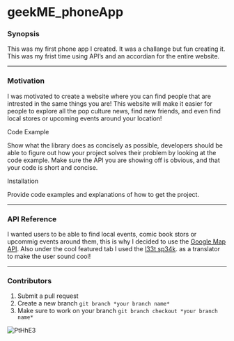 # geekME_phoneApp
### Synopsis
This was my first phone app I created. It was a challange but fun creating it. This was my frist time using API’s and an accordian for the entire website.
___
### Motivation
I was motivated to create a website where you can find people that are intrested in the same things you are! This website will make it easier for people to explore all the pop culture news, find new friends, and even find local stores or upcoming events around your location!


Code Example

Show what the library does as concisely as possible, developers should be able to figure out how your project solves their problem by looking at the code example. Make sure the API you are showing off is obvious, and that your code is short and concise.


Installation

Provide code examples and explanations of how to get the project.
___
### API Reference
I wanted users to be able to find local events, comic book stors or upcommig events around them, this is why I decided to use the [Google Map API](https://developers.google.com/maps/documentation/javascript/adding-a-google-map). Also under the cool featured tab I used the [l33t sp34k](https://market.mashape.com/montanaflynn/l33t-sp34k).
as a translator to make the user sound cool!

___
### Contributors
1. Submit a pull request
2. Create a new branch `git branch *your branch name*`
3. Make sure to work on your branch `git branch checkout *your branch name*`

![PtHhE3](http://i.makeagif.com/media/12-12-2016/PtHhE3.gif)


